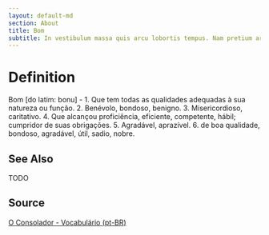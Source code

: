 ```yaml
---
layout: default-md
section: About
title: Bom
subtitle: In vestibulum massa quis arcu lobortis tempus. Nam pretium arcu in odio vulputate luctus.
---
```


# Definition
Bom [do latim: bonu] - 1. Que tem todas as qualidades adequadas à sua natureza ou função. 2. Benévolo, bondoso, benigno. 3. Misericordioso, caritativo. 4. Que alcançou proficiência, eficiente, competente, hábil; cumpridor de suas obrigações. 5. Agradável, aprazível. 6. de boa qualidade, bondoso, agradável, útil, sadio, nobre.

## See Also
TODO

## Source
[O Consolador - Vocabulário (pt-BR)](http://www.oconsolador.com.br/linkfixo/vocabulario/principal.html)


